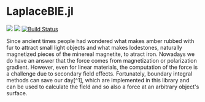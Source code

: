 # LaplaceBIE.jl

[![](https://img.shields.io/badge/docs-stable-blue.svg)](https://akels.github.io/LaplaceBIE.jl/stable)
[![](https://img.shields.io/badge/docs-dev-blue.svg)](https://akels.github.io/LaplaceBIE.jl/dev)
[![Build Status](https://travis-ci.org/akels/LaplaceBIE.jl.svg?branch=master)](https://travis-ci.org/akels/LaplaceBIE.jl)

Since ancient times people had wondered what makes amber rubbed with fur to attract small light objects and what makes lodestones, naturally magnetized pieces of the minereal magnetite, to atract iron. Nowadays we do have an answer that the force comes from magnetization or polarization gradient. However, even for linear materials, the computation of the force is a challenge due to secondary field effects. Fortunately, boundary integral methods can save our day[^1], which are implemented in this library and can be used to calculate the field and so also a force at an arbitrary object's surface. 
